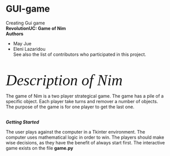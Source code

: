 # GUI-game
Creating Gui game </br>
<b> RevolutionUC: Game of Nim </b> 
</br>
<b> Authors </b>
<ul>
  <li>May Jue</li>
  <li>Eleni Lazaridou</li>
  See also the list of contributors who participated in this project.
</ul>
<br>

<font face="verdana" size=10> <i> Description of Nim </font> </i><br>
<p> The game of Nim is a two player strategical game. The game has a pile of a specific object. Each player take turns and remover a number of objects. The purpose of the game is for one player to get the last one.  </p>
<br> <b> <i> Getting Started </b> </i> 
<p> The user plays against the computer in a Tkinter environment. The computer uses mathematical logic in order to win. The players should make wise decisions, as they have the benefit of always start first. The interactive game exists on the file <b> game.py </b> </p>

